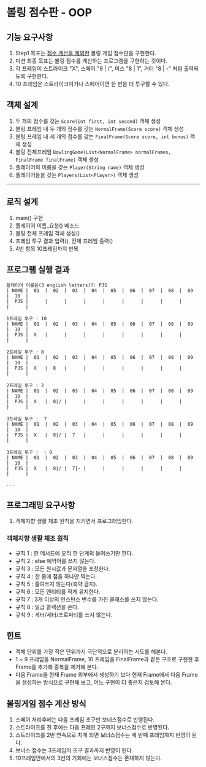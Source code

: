 # 볼링 점수판 - OOP

## 기능 요구사항
1. Step1 목표는 <u>점수 계산을 제외한</u> 볼링 게임 점수판을 구현한다.
2. 미션 최종 목표는 볼링 점수를 계산하는 프로그램을 구현하는 것이다.
3. 각 프레임이 스트라이크 "X", 스페어 "9 | /", 미스 "8 | 1", 거터 "8 | -" 처럼 출력되도록 구현한다.
4. 10 프레임은 스트라이크이거나 스페어이면 한 번을 더 투구할 수 있다.

## 객체 설계
1. 두 개의 점수를 갖는 ```Score(int first, int second)``` 객체 생성
1. 볼링 프레임 내 두 개의 점수를 갖는 ```NormalFrame(Score score)``` 객체 생성
1. 볼링 프레임 내 세 개의 점수를 갖는 ```FinalFrame(Score score, int bonus)``` 객체 생성
1. 볼링 전체프레임 ```BowlingGame(List<NormalFrame> normalFrames, FinalFrame finalFrame)``` 객체 생성
1. 플레이어의 이름을 갖는 ```Player(String name)``` 객체 생성
1. 플레이어들을 갖는 ```Players(List<Player>)``` 객체 생성

------

## 로직 설계
1. main() 구현
1. 플레이어 이름_요청() 메소드
1. 볼링 전체 프레임 객체 생성()
1. 프레임 투구 결과 입력(), 전체 프레임 출력()
1. 4번 항목 10프레임까지 반복

## 프로그램 실행 결과
~~~
플레이어 이름은(3 english letters)?: PJS
| NAME |  01  |  02  |  03  |  04  |  05  |  06  |  07  |  08  |  09  |  10  |
|  PJS |      |      |      |      |      |      |      |      |      |      |

1프레임 투구 : 10
| NAME |  01  |  02  |  03  |  04  |  05  |  06  |  07  |  08  |  09  |  10  |
|  PJS |  X   |      |      |      |      |      |      |      |      |      |

2프레임 투구 : 8
| NAME |  01  |  02  |  03  |  04  |  05  |  06  |  07  |  08  |  09  |  10  |
|  PJS |  X   |  8   |      |      |      |      |      |      |      |      |

2프레임 투구 : 2
| NAME |  01  |  02  |  03  |  04  |  05  |  06  |  07  |  08  |  09  |  10  |
|  PJS |  X   |  8|/ |      |      |      |      |      |      |      |      |

3프레임 투구 :  7
| NAME |  01  |  02  |  03  |  04  |  05  |  06  |  07  |  08  |  09  |  10  |
|  PJS |  X   |  8|/ |  7   |      |      |      |      |      |      |      |

3프레임 투구 :  : 0
| NAME |  01  |  02  |  03  |  04  |  05  |  06  |  07  |  08  |  09  |  10  |
|  PJS |  X   |  8|/ |  7|- |      |      |      |      |      |      |      |

...
~~~

## 프로그래밍 요구사항
1. 객체지향 생활 체조 원칙을 지키면서 프로그래밍한다.

### 객체지향 생활 체조 원칙
- 규칙 1 : 한 메서드에 오직 한 단계의 들여쓰기만 한다.
- 규칙 2 : else 예약어를 쓰지 않는다.
- 규칙 3 : 모든 원시값과 문자열을 포장한다.
- 규칙 4 : 한 줄에 점을 하나만 찍는다.
- 규칙 5 : 줄여쓰지 않는다(축약 금지).
- 규칙 6 : 모든 엔티티를 작게 유지한다.
- 규칙 7 : 3개 이상의 인스턴스 변수를 가진 클래스를 쓰지 않는다.
- 규칙 8 : 일급 콜렉션을 쓴다.
- 규칙 9 : 게터/세터/프로퍼티를 쓰지 않는다.

## 힌트
- 객체 단위를 가장 작은 단위까지 극단적으로 분리하는 시도를 해본다.
- 1 ~ 9 프레임을 NormalFrame, 10 프레임을 FinalFrame과 같은 구조로 구현한 후 Frame을 추가해 중복을 제거해 본다.
- 다음 Frame을 현재 Frame 외부에서 생성하기 보다 현재 Frame에서 다음 Frame을 생성하는 방식으로 구현해 보고, 어느 구현이 더 좋은지 검토해 본다.

## 볼링게임 점수 계산 방식
1. 스페어 처리후에는 다음 프레임 초구만 보너스점수로 반영된다.
1. 스트라이크를 친 후에는 다음 프레인 2구까지 보너스점수로 반영된다.
1. 스트라이크를 2번 연속으로 치게 되면 보너스점수는 세 번째 프레임까지 반영이 된다.
1. 보너스 점수는 3프레임의 초구 결과까지 반영이 된다.
1. 10프레임안에서의 3번의 기회에는 보너스점수는 존재하지 않는다.
